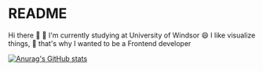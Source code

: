 # README

Hi there 👋
🏫 I'm currently studying at University of Windsor
😄 I like visualize things,
🍃 that's why I wanted to be a Frontend developer 

[![Anurag's GitHub stats](https://github-readme-stats.vercel.app/api?username=KevinVVei)](https://github.com/KevinVVei/README)
